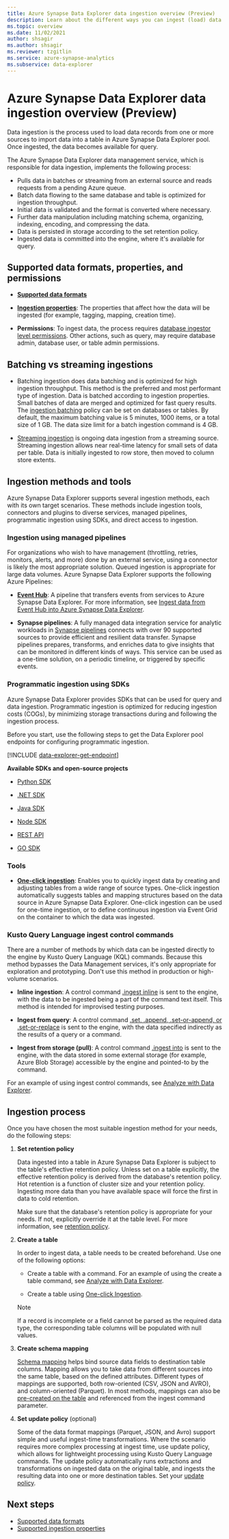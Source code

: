 ```yaml
---
title: Azure Synapse Data Explorer data ingestion overview (Preview)
description: Learn about the different ways you can ingest (load) data in Azure Synapse Data Explorer.
ms.topic: overview
ms.date: 11/02/2021
author: shsagir
ms.author: shsagir
ms.reviewer: tzgitlin
ms.service: azure-synapse-analytics
ms.subservice: data-explorer
---
```


# Azure Synapse Data Explorer data ingestion overview (Preview)

Data ingestion is the process used to load data records from one or more sources to import data into a table in Azure Synapse Data Explorer pool. Once ingested, the data becomes available for query.

The Azure Synapse Data Explorer data management service, which is responsible for data ingestion, implements the following process:

- Pulls data in batches or streaming from an external source and reads requests from a pending Azure queue.
- Batch data flowing to the same database and table is optimized for ingestion throughput.
- Initial data is validated and the format is converted where necessary.
- Further data manipulation including matching schema, organizing, indexing, encoding, and compressing the data.
- Data is persisted in storage according to the set retention policy.
- Ingested data is committed into the engine, where it's available for query.

## Supported data formats, properties, and permissions

* **[Supported data formats](data-explorer-ingest-data-supported-formats.md)**

* **[Ingestion properties](data-explorer-ingest-data-properties.md)**: The properties that affect how the data will be ingested (for example, tagging, mapping, creation time).

* **Permissions**: To ingest data, the process requires [database ingestor level permissions](/azure/data-explorer/kusto/management/access-control/role-based-authorization?context=/azure/synapse-analytics/context/context). Other actions, such as query, may require database admin, database user, or table admin permissions.

## Batching vs streaming ingestions

* Batching ingestion does data batching and is optimized for high ingestion throughput. This method is the preferred and most performant type of ingestion. Data is batched according to ingestion properties. Small batches of data are merged and optimized for fast query results. The [ingestion batching](/azure/data-explorer/kusto/management/batchingpolicy?context=/azure/synapse-analytics/context/context) policy can be set on databases or tables. By default, the maximum batching value is 5 minutes, 1000 items, or a total size of 1 GB.  The data size limit for a batch ingestion command is 4 GB.

* [Streaming ingestion](data-explorer-ingest-data-streaming.md) is ongoing data ingestion from a streaming source. Streaming ingestion allows near real-time latency for small sets of data per table. Data is initially ingested to row store, then moved to column store extents.

## Ingestion methods and tools

Azure Synapse Data Explorer supports several ingestion methods, each with its own target scenarios. These methods include ingestion tools, connectors and plugins to diverse services, managed pipelines, programmatic ingestion using SDKs, and direct access to ingestion.

### Ingestion using managed pipelines

For organizations who wish to have management (throttling, retries, monitors, alerts, and more) done by an external service, using a connector is likely the most appropriate solution. Queued ingestion is appropriate for large data volumes. Azure Synapse Data Explorer supports the following Azure Pipelines:

<!-- * **[Event Grid](https://azure.microsoft.com/services/event-grid/)**: A pipeline that listens to Azure storage, and updates Azure Synapse Data Explorer to pull information when subscribed events occur. For more information, see [Ingest Azure Blobs into Azure Synapse Data Explorer](ingest-data-event-grid.md). -->

* **[Event Hub](https://azure.microsoft.com/services/event-hubs/)**: A pipeline that transfers events from services to Azure Synapse Data Explorer. For more information, see [Ingest data from Event Hub into Azure Synapse Data Explorer](data-explorer-ingest-event-hub-overview.md).

<!-- * **[IoT Hub](https://azure.microsoft.com/services/iot-hub/)**: A pipeline that is used for the transfer of data from supported IoT devices to Azure Synapse Data Explorer. For more information, see [Ingest from IoT Hub](ingest-data-iot-hub.md). -->

* **Synapse pipelines**: A fully managed data integration service for analytic workloads in [Synapse pipelines](../../../data-factory/copy-activity-overview.md?context=%2fazure%2fsynapse-analytics%2fcontext%2fcontext&tabs=synapse-analytics) connects with over 90 supported sources to provide efficient and resilient data transfer. Synapse pipelines prepares, transforms, and enriches data to give insights that can be monitored in different kinds of ways. This service can be used as a one-time solution, on a periodic timeline, or triggered by specific events.

<!-- ### Ingestion using connectors and plugins

* **Logstash plugin**, see [Ingest data from Logstash to Azure Synapse Data Explorer](ingest-data-logstash.md).

* **Kafka connector**, see [Ingest data from Kafka into Azure Synapse Data Explorer](ingest-data-kafka.md).

* **[:::no-loc text="Power Automate":::](https://flow.microsoft.com/)**: An automated workflow pipeline to Azure Synapse Data Explorer. :::no-loc text="Power Automate"::: can be used to execute a query and do preset actions using the query results as a trigger. See [Azure Synapse Data Explorer connector to :::no-loc text="Power Automate"::: (Preview)](flow.md).

* **Apache Spark connector**: An open-source project that can run on any Spark cluster. It implements data source and data sink for moving data across Azure Synapse Data Explorer and Spark clusters. You can build fast and scalable applications targeting data-driven scenarios. See [Azure Synapse Data Explorer Connector for Apache Spark](spark-connector.md). -->

### Programmatic ingestion using SDKs

Azure Synapse Data Explorer provides SDKs that can be used for query and data ingestion. Programmatic ingestion is optimized for reducing ingestion costs (COGs), by minimizing storage transactions during and following the ingestion process.

Before you start, use the following steps to get the Data Explorer pool endpoints for configuring programmatic ingestion.

[!INCLUDE [data-explorer-get-endpoint](../includes/data-explorer-get-endpoint.md)]

**Available SDKs and open-source projects**

* [Python SDK](/azure/data-explorer/kusto/api/python/kusto-python-client-library?context=/azure/synapse-analytics/context/context)

* [.NET SDK](/azure/data-explorer/kusto/api/netfx/about-the-sdk?context=/azure/synapse-analytics/context/context)

* [Java SDK](/azure/data-explorer/kusto/api/java/kusto-java-client-library?context=/azure/synapse-analytics/context/context)

* [Node SDK](/azure/data-explorer/kusto/api/node/kusto-node-client-library?context=/azure/synapse-analytics/context/context)

* [REST API](/azure/data-explorer/kusto/api/netfx/kusto-ingest-client-rest?context=/azure/synapse-analytics/context/context)

* [GO SDK](/azure/data-explorer/kusto/api/golang/kusto-golang-client-library?context=/azure/synapse-analytics/context/context)

### Tools

* **[One-click ingestion](data-explorer-ingest-data-one-click.md)**: Enables you to quickly ingest data by creating and adjusting tables from a wide range of source types. One-click ingestion automatically suggests tables and mapping structures based on the data source in Azure Synapse Data Explorer. One-click ingestion can be used for one-time ingestion, or to define continuous ingestion via Event Grid on the container to which the data was ingested.

<!-- * **[LightIngest](lightingest.md)**: A command-line utility for ad-hoc data ingestion into Azure Synapse Data Explorer. The utility can pull source data from a local folder or from an Azure blob storage container. -->

### Kusto Query Language ingest control commands

There are a number of methods by which data can be ingested directly to the engine by Kusto Query Language (KQL) commands. Because this method bypasses the Data Management services, it's only appropriate for exploration and prototyping. Don't use this method in production or high-volume scenarios.

  * **Inline ingestion**:  A control command [.ingest inline](/azure/data-explorer/kusto/management/data-ingestion/ingest-inline?context=/azure/synapse-analytics/context/context) is sent to the engine, with the data to be ingested being a part of the command text itself. This method is intended for improvised testing purposes.

  * **Ingest from query**: A control command [.set, .append, .set-or-append, or .set-or-replace](/azure/data-explorer/kusto/management/data-ingestion/ingest-from-query?context=/azure/synapse-analytics/context/context) is sent to the engine, with the data specified indirectly as the results of a query or a command.

  * **Ingest from storage (pull)**: A control command [.ingest into](/azure/data-explorer/kusto/management/data-ingestion/ingest-from-storage?context=/azure/synapse-analytics/context/context) is sent to the engine, with the data stored in some external storage (for example, Azure Blob Storage) accessible by the engine and pointed-to by the command.

For an example of using ingest control commands, see [Analyze with Data Explorer](../../get-started-analyze-data-explorer.md).

<!-- ## Comparing ingestion methods and tools

| Ingestion name | Data type | Maximum file size | Streaming, batching, direct | Most common scenarios | Considerations |
| --- | --- | --- | --- | --- | --- |
| [**One click ingestion**](ingest-data-one-click.md) | *sv, JSON | 1 GB uncompressed (see note)| Batching to container, local file and blob in direct ingestion | One-off, create table schema, definition of continuous ingestion with event grid, bulk ingestion with container (up to 10,000 blobs) | 10,000 blobs are randomly selected from container|
| [**LightIngest**](lightingest.md) | All formats supported | 1 GB uncompressed (see note) | Batching via DM or direct ingestion to engine |  Data migration, historical data with adjusted ingestion timestamps, bulk ingestion (no size restriction)| Case-sensitive, space-sensitive |
| [**ADX Kafka**](ingest-data-kafka.md) | | | | |
| [**ADX to Apache Spark**](spark-connector.md) | | | | |
| [**LogStash**](ingest-data-logstash.md) | | | | |
| [**Azure Data Factory (ADF)**](./data-factory-integration.md) | [Supported data formats](../../../data-factory/copy-activity-overview.md#supported-data-stores-and-formats) | unlimited *(per ADF restrictions) | Batching or per ADF trigger | Supports formats that are usually unsupported, large files, can copy from over 90 sources, from on perm to cloud | This method takes relatively more time until data is ingested. ADF uploads all data to memory and then begins ingestion. |
|[ **Power Automate**](./flow.md) | | | | Ingestion commands as part of flow| Must have high-performing response time |
| [**IoT Hub**](ingest-data-iot-hub-overview.md) | [Supported data formats](ingest-data-iot-hub-overview.md#data-format)  | N/A | Batching, streaming | IoT messages, IoT events, IoT properties | |
| [**Event Hub**](ingest-data-event-hub-overview.md) | [Supported data formats](ingest-data-event-hub-overview.md#data-format) | N/A | Batching, streaming | Messages, events | |
| [**Event Grid**](ingest-data-event-grid-overview.md) | [Supported data formats](ingest-data-event-grid-overview.md#data-format) | 1 GB uncompressed | Batching | Continuous ingestion from Azure storage, external data in Azure storage | Ingestion can be triggered by blob renaming or blob creation actions. |
| [**.NET SDK**](./net-sdk-ingest-data.md) | All formats supported | 1 GB uncompressed (see note) | Batching, streaming, direct | Write your own code according to organizational needs |
| [**Python**](python-ingest-data.md) | All formats supported | 1 GB uncompressed (see note) | Batching, streaming, direct | Write your own code according to organizational needs |
| [**Node.js**](node-ingest-data.md) | All formats supported | 1 GB uncompressed (see note | Batching, streaming, direct | Write your own code according to organizational needs |
| [**Java**](kusto/api/java/kusto-java-client-library.md) | All formats supported | 1 GB uncompressed (see note) | Batching, streaming, direct | Write your own code according to organizational needs |
| [**REST**](kusto/api/netfx/kusto-ingest-client-rest.md) | All formats supported | 1 GB uncompressed (see note) | Batching, streaming, direct| Write your own code according to organizational needs |
| [**Go**](kusto/api/golang/kusto-golang-client-library.md) | All formats supported | 1 GB uncompressed (see note) | Batching, streaming, direct | Write your own code according to organizational needs |

> [!Note]
> When referenced in the above table, ingestion supports a maximum file size of 4 GB. The recommendation is to ingest files between 100 MB and 1 GB. -->

## Ingestion process

Once you have chosen the most suitable ingestion method for your needs, do the following steps:

1. **Set retention policy**

    Data ingested into a table in Azure Synapse Data Explorer is subject to the table's effective retention policy. Unless set on a table explicitly, the effective retention policy is derived from the database's retention policy. Hot retention is a function of cluster size and your retention policy. Ingesting more data than you have available space will force the first in data to cold retention.

    Make sure that the database's retention policy is appropriate for your needs. If not, explicitly override it at the table level. For more information, see [retention policy](/azure/data-explorer/kusto/management/retentionpolicy?context=/azure/synapse-analytics/context/context).

1. **Create a table**

    In order to ingest data, a table needs to be created beforehand. Use one of the following options:

    * Create a table with a command. For an example of using the create a table command, see [Analyze with Data Explorer](../../get-started-analyze-data-explorer.md).

    * Create a table using [One-click Ingestion](data-explorer-ingest-data-one-click.md).

    > [!Note]
    > If a record is incomplete or a field cannot be parsed as the required data type, the corresponding table columns will be populated with null values.

1. **Create schema mapping**

    [Schema mapping](/azure/data-explorer/kusto/management/mappings?context=/azure/synapse-analytics/context/context) helps bind source data fields to destination table columns. Mapping allows you to take data from different sources into the same table, based on the defined attributes. Different types of mappings are supported, both row-oriented (CSV, JSON and AVRO), and column-oriented (Parquet). In most methods, mappings can also be [pre-created on the table](/azure/data-explorer/kusto/management/create-ingestion-mapping-command?context=/azure/synapse-analytics/context/context) and referenced from the ingest command parameter.

1. **Set update policy** (optional)

   Some of the data format mappings (Parquet, JSON, and Avro) support simple and useful ingest-time transformations. Where the scenario requires more complex processing at ingest time, use update policy, which allows for lightweight processing using Kusto Query Language commands. The update policy automatically runs extractions and transformations on ingested data on the original table, and ingests the resulting data into one or more destination tables. Set your [update policy](/azure/data-explorer/kusto/management/update-policy?context=/azure/synapse-analytics/context/context).



## Next steps

- [Supported data formats](data-explorer-ingest-data-supported-formats.md)
- [Supported ingestion properties](data-explorer-ingest-data-properties.md)